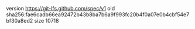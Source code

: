 version https://git-lfs.github.com/spec/v1
oid sha256:fae6cadb66ea92472b43b8ba7b6a9f993fc20b4f0a07e0b4cbf54e7bf30a8ed2
size 10718
